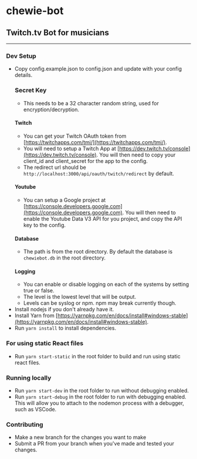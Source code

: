 # chewie-bot

## Twitch.tv Bot for musicians

---

### Dev Setup

- Copy config.example.json to config.json and update with your config details.
  ### Secret Key
  - This needs to be a 32 character random string, used for encryption/decryption.
  #### Twitch
  - You can get your Twitch OAuth token from [https://twitchapps.com/tmi/](https://twitchapps.com/tmi/).
  - You will need to setup a Twitch App at [https://dev.twitch.tv/console](https://dev.twitch.tv/console). You will then need to copy your client_id and client_secret for the app to the config.
  - The redirect url should be `http://localhost:3000/api/oauth/twitch/redirect` by default.
  #### Youtube
  - You can setup a Google project at [https://console.developers.google.com](https://console.developers.google.com). You will then need to enable the Youtube Data V3 API for you project, and copy the API key to the config.
  #### Database
  - The path is from the root directory. By default the database is `chewiebot.db` in the root directory.
  #### Logging
  - You can enable or disable logging on each of the systems by setting true or false.
  - The level is the lowest level that will be output.
  - Levels can be syslog or npm. npm may break currently though.
- Install nodejs if you don't already have it.
- Install Yarn from [https://yarnpkg.com/en/docs/install#windows-stable](https://yarnpkg.com/en/docs/install#windows-stable).
- Run `yarn install` to install dependencies.

### For using static React files

- Run `yarn start-static` in the root folder to build and run using static react files.

### Running locally

- Run `yarn start-dev` in the root folder to run without debugging enabled.
- Run `yarn start-debug` in the root folder to run with debugging enabled. This will allow you to attach to the nodemon process with a debugger, such as VSCode.

### Contributing

- Make a new branch for the changes you want to make
- Submit a PR from your branch when you've made and tested your changes.
